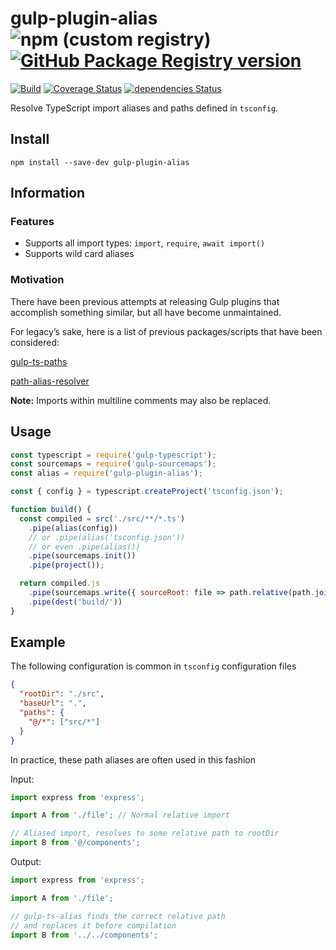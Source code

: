 # gulp-plugin-alias ![npm (custom registry)](https://img.shields.io/npm/v/gulp-plugin-alias?logo=npm) [![GitHub Package Registry version](https://img.shields.io/github/release/gulp-plugin-alias.svg?label=gpr&logo=github)](https://github.com/gulp-plugin-alias/packages/896973)


[![Build](https://github.com/dhkatz/gulp-ts-alias/actions/workflows/node.js.yml/badge.svg)](https://github.com/dhkatz/gulp-ts-alias/actions/workflows/node.js.yml)
[![Coverage Status](https://coveralls.io/repos/github/dhkatz/gulp-ts-alias/badge.svg?branch=master)](https://coveralls.io/github/dhkatz/gulp-ts-alias?branch=master) [![dependencies Status](https://david-dm.org/gulp-plugin-alias/status.svg)](https://david-dm.org/gulp-plugin-alias)

Resolve TypeScript import aliases and paths defined in `tsconfig`.

## Install

`npm install --save-dev gulp-plugin-alias`

## Information

### Features

* Supports all import types: `import`, `require`, `await import()`
* Supports wild card aliases

### Motivation

There have been previous attempts at releasing Gulp plugins that accomplish something similar, but all have become unmaintained.

For legacy’s sake, here is a list of previous packages/scripts that have been considered:

[gulp-ts-paths](https://www.npmjs.com/package/gulp-ts-paths)

[path-alias-resolver](https://gist.github.com/azarus/f369ee2ab0283ba0793b0ccf0e9ec590)

**Note:** Imports within multiline comments may also be replaced.

## Usage

```javascript
const typescript = require('gulp-typescript');
const sourcemaps = require('gulp-sourcemaps');
const alias = require('gulp-plugin-alias');

const { config } = typescript.createProject('tsconfig.json');

function build() {
  const compiled = src('./src/**/*.ts')
    .pipe(alias(config))
    // or .pipe(alias('tsconfig.json'))
    // or even .pipe(alias())
    .pipe(sourcemaps.init())
    .pipe(project());

  return compiled.js
    .pipe(sourcemaps.write({ sourceRoot: file => path.relative(path.join(file.cwd, file.path), file.base) }))
    .pipe(dest('build/'))
}
```

## Example

The following configuration is common in `tsconfig` configuration files

```json
{
  "rootDir": "./src",
  "baseUrl": ".",
  "paths": {
    "@/*": ["src/*"]
  }
}
```

In practice, these path aliases are often used in this fashion

Input:

```typescript
import express from 'express';

import A from './file'; // Normal relative import

// Aliased import, resolves to some relative path to rootDir
import B from '@/components';
```

Output:

```typescript
import express from 'express';

import A from './file';

// gulp-ts-alias finds the correct relative path
// and replaces it before compilation
import B from '../../components';
```
